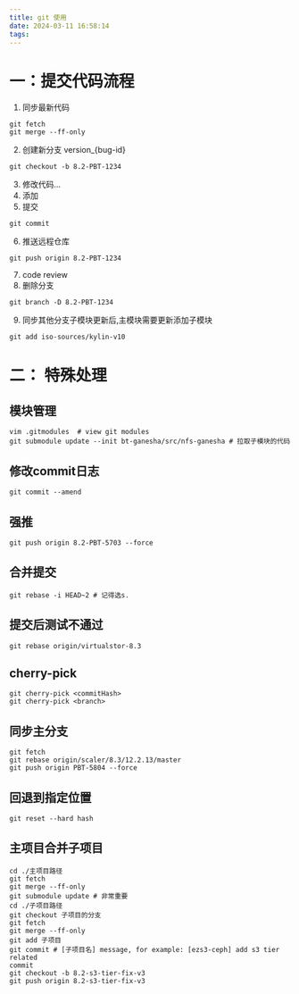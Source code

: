 ```yaml
---
title: git 使用
date: 2024-03-11 16:58:14
tags:
---
```

# 一：提交代码流程

1. 同步最新代码
```shell
git fetch
git merge --ff-only
```
2. 创建新分支 version_{bug-id}
```shell
git checkout -b 8.2-PBT-1234
```
3. 修改代码...
4. 添加
5. 提交
```shell
git commit
```
6. 推送远程仓库
```
git push origin 8.2-PBT-1234
```
7. code review
8. 删除分支
```
git branch -D 8.2-PBT-1234
```
9. 同步其他分支子模块更新后,主模块需要更新添加子模块
```
git add iso-sources/kylin-v10
```
# 二： 特殊处理
## 模块管理
```
vim .gitmodules  # view git modules
git submodule update --init bt-ganesha/src/nfs-ganesha # 拉取子模块的代码
```

## 修改commit日志
```
git commit --amend
```
## 强推
```
git push origin 8.2-PBT-5703 --force
```
## 合并提交
```
git rebase -i HEAD~2 # 记得选s.
```
## 提交后测试不通过
```
git rebase origin/virtualstor-8.3
```
## cherry-pick
```
git cherry-pick <commitHash>
git cherry-pick <branch>
```
## 同步主分支
```
git fetch
git rebase origin/scaler/8.3/12.2.13/master
git push origin PBT-5804 --force
```
## 回退到指定位置
```
git reset --hard hash
```
## 主项目合并子项目
```
cd ./主项目路径
git fetch
git merge --ff-only
git submodule update # 非常重要
cd ./子项目路径
git checkout 子项目的分支
git fetch
git merge --ff-only
git add 子项目
git commit # [子项目名] message, for example: [ezs3-ceph] add s3 tier related
commit
git checkout -b 8.2-s3-tier-fix-v3
git push origin 8.2-s3-tier-fix-v3
```